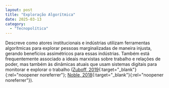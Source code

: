 ```yaml
---
layout: post
title: "Exploração Algorítmica"
date: 2025-03-13
category:
  - "Tecnopolítica"
---
```

Descreve como atores institucionais e indústrias utilizam ferramentas algorítmicas para explorar pessoas marginalizadas de maneira injusta, gerando benefícios assimétricos para essas indústrias. Também está frequentemente associado a ideais marxistas sobre trabalho e relações de poder, mas também às dinâmicas atuais que usam sistemas digitais para monitorar e explorar o trabalho ([Zuboff, 2019](https://www.taylorfrancis.com/chapters/edit/10.4324/9781003320609-27/age-surveillance-capitalism-shoshana-zuboff){:target="_blank"}{:rel="noopener noreferrer"}; [Noble, 2018](https://www.degruyter.com/document/doi/10.18574/nyu/9781479833641.001.0001/html){:target="_blank"}{:rel="noopener noreferrer"}).